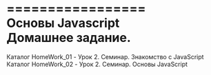 =================  
Основы Javascript  
Домашнее задание.  
=================  
Каталог HomeWork_01         -   Урок 2. Семинар. Знакомство с JavaScript  
Каталог HomeWork_02         -   Урок 2. Семинар. Основы JavaScript  


